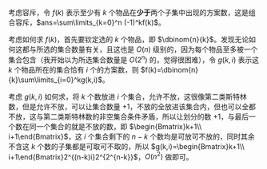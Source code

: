 考虑容斥，令 $f(k)$ 表示至少有 $k$ 个物品在**少于**两个子集中出现的方案数，这是组合容斥，$ans=\sum\limits_{k=0}^n (-1)^kf(k)$。

考虑如何求 $f(k)$，首先要钦定选的 $k$ 个物品，即 $\dbinom{n}{k}$。发现无论如何这都与所选的集合数量有关，且这也是 $O(n)$ 级别的，因为每个物品至多被一个集合包含（我开始以为所选集合数量是 $O(2^n)$ 的，觉得很困难），令 $g(k,i)$ 表示这 $k$ 个物品所在的集合恰有 $i$ 个的方案数，则 $f(k)=\dbinom{n}{k}\sum\limits_{i=0}^kg(k,i)$。

考虑 $g(k,i)$ 如何求，将 $k$ 个数放进 $i$ 个集合，允许不放，这很像第二类斯特林数，但是允许不放，可以让集合数量 $+1$，不放的全放进该集合内，但也可以全都不放，这与第二类斯特林数的非空集合条件矛盾，所以让划分的数 $+1$，与最后一个数在同一个集合的就是不放的数，即 $\begin{Bmatrix}k+1\\ i+1\end{Bmatrix}$，这 $i$ 个集合剩下的 $n-k$ 个数均是可放可不放的，同时其余不含这 $k$ 个数的子集都是可取可不取的，所以 $g(k,i)=\begin{Bmatrix}k+1\\ i+1\end{Bmatrix}2^{(n-k)i}2^{2^{n-k}}$，$O(n^2)$ 做即可。
